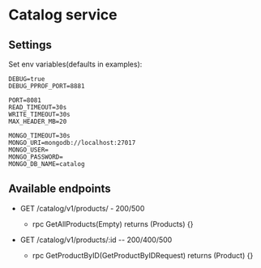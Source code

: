 # Catalog service

## Settings
Set env variables(defaults in examples):
```env
DEBUG=true
DEBUG_PPROF_PORT=8881

PORT=8081
READ_TIMEOUT=30s
WRITE_TIMEOUT=30s
MAX_HEADER_MB=20

MONGO_TIMEOUT=30s
MONGO_URI=mongodb://localhost:27017
MONGO_USER=
MONGO_PASSWORD=
MONGO_DB_NAME=catalog
```
## Available endpoints


* GET /catalog/v1/products/ - 200/500
  * rpc GetAllProducts(Empty) returns (Products) {}

* GET /catalog/v1/products/:id -- 200/400/500 
  * rpc GetProductByID(GetProductByIDRequest) returns (Product) {}
